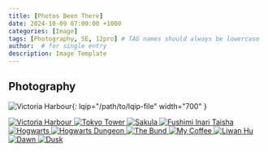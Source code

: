 ```yaml
---
title: [Photos Been There]
date: 2024-10-09 07:00:00 +1000
categories: [Image]
tags: [Photography, SE, 12pro] # TAG names should always be lowercase
author:  # for single entry
description: Image Template
---
```

## Photography

![Victoria Harbour](/assets/img/Photography/01.JPG){: lqip="/path/to/lqip-file"  width="700" }


<div class="pswp-gallery" id="my-gallery">
  <a href="/assets/img/Photography/01.JPG">
    <img src="/assets/img/Photography/01.JPG" alt="Victoria Harbour">
  </a>
  <a href="/assets/img/Photography/02.JPG">
    <img src="/assets/img/Photography/02.JPG" alt="Tokyo Tower">
  </a>

  <a href="/assets/img/Photography/03.JPG">
    <img src="/assets/img/Photography/03.JPG" alt="Sakula">
  </a>

  <a href="/assets/img/Photography/04.JPG">
    <img src="/assets/img/Photography/04.JPG" alt="Fushimi Inari Taisha">
  </a>

  <a href="/assets/img/Photography/05.JPG">
    <img src="/assets/img/Photography/05.JPG" alt="Hogwarts">
  </a>

  <a href="/assets/img/Photography/06.JPG">
    <img src="/assets/img/Photography/06.JPG" alt="Hogwarts Dungeon">
  </a>

  <a href="/assets/img/Photography/07.JPG">
    <img src="/assets/img/Photography/07.JPG" alt="The Bund">
  </a>

  <a href="/assets/img/Photography/08.HEIC">
    <img src="/assets/img/Photography/08.HEIC" alt="My Coffee">
  </a>

  <a href="/assets/img/Photography/09.HEIC">
    <img src="/assets/img/Photography/09.HEIC" alt="Liwan Hu">
  </a>

  <a href="/assets/img/Photography/10.HEIC">
    <img src="/assets/img/Photography/10.HEIC" alt="Dawn">
  </a>

  <a href="/assets/img/Photography/11.HEIC">
    <img src="/assets/img/Photography/11.HEIC" alt="Dusk">
  </a>
</div>